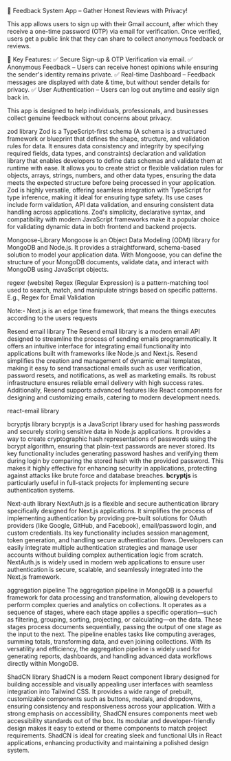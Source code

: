 🚀 Feedback System App – Gather Honest Reviews with Privacy!

This app allows users to sign up with their Gmail account, after which they receive a one-time password (OTP) via email for verification. Once verified, users get a public link that they can share to collect anonymous feedback or reviews.

🔹 Key Features:
✅ Secure Sign-up & OTP Verification via email.
✅ Anonymous Feedback – Users can receive honest opinions while ensuring the sender's identity remains private.
✅ Real-time Dashboard – Feedback messages are displayed with date & time, but without sender details for privacy.
✅ User Authentication – Users can log out anytime and easily sign back in.

This app is designed to help individuals, professionals, and businesses collect genuine feedback without concerns about privacy.


zod library
    Zod is a TypeScript-first schema (A schema is a structured framework or blueprint that defines the shape, structure, and validation rules for data. It ensures data consistency and integrity by specifying required fields, data types, and constraints) declaration and validation library that enables developers to define data schemas and validate them at runtime with ease. It allows you to create strict or flexible validation rules for objects, arrays, strings, numbers, and other data types, ensuring the data meets the expected structure before being processed in your application. Zod is highly versatile, offering seamless integration with TypeScript for type inference, making it ideal for ensuring type safety. Its use cases include form validation, API data validation, and ensuring consistent data handling across applications. Zod's simplicity, declarative syntax, and compatibility with modern JavaScript frameworks make it a popular choice for validating dynamic data in both frontend and backend projects.

Mongoose-Library
    Mongoose is an Object Data Modeling (ODM) library for MongoDB and Node.js. It provides a straightforward, schema-based solution to model your application data. With Mongoose, you can define the structure of your MongoDB documents, validate data, and interact with MongoDB using JavaScript objects.

regexr (website)
    Regex (Regular Expression) is a pattern-matching tool used to search, match, and manipulate strings based on specific patterns.
    E.g., Regex for Email Validation

Note:- Next.js is an edge time framework, that means the things executes according to the users requests

Resend email library
    The Resend email library is a modern email API designed to streamline the process of sending emails programmatically. It offers an intuitive interface for integrating email functionality into applications built with frameworks like Node.js and Next.js. Resend simplifies the creation and management of dynamic email templates, making it easy to send transactional emails such as user verification, password resets, and notifications, as well as marketing emails. Its robust infrastructure ensures reliable email delivery with high success rates. Additionally, Resend supports advanced features like React components for designing and customizing emails, catering to modern development needs.

react-email library

bcryptjs library
    bcryptjs is a JavaScript library used for hashing passwords and securely storing sensitive data in Node.js applications. It provides a way to create cryptographic hash representations of passwords using the bcrypt algorithm, ensuring that plain-text passwords are never stored. Its key functionality includes generating password hashes and verifying them during login by comparing the stored hash with the provided password. This makes it highly effective for enhancing security in applications, protecting against attacks like brute force and database breaches. **bcryptjs** is particularly useful in full-stack projects for implementing secure authentication systems.

Next-auth library
    NextAuth.js is a flexible and secure authentication library specifically designed for Next.js applications. It simplifies the process of implementing authentication by providing pre-built solutions for OAuth providers (like Google, GitHub, and Facebook), email/password login, and custom credentials. Its key functionality includes session management, token generation, and handling secure authentication flows. Developers can easily integrate multiple authentication strategies and manage user accounts without building complex authentication logic from scratch. NextAuth.js is widely used in modern web applications to ensure user authentication is secure, scalable, and seamlessly integrated into the Next.js framework.

aggregation pipeline
    The aggregation pipeline in MongoDB is a powerful framework for data processing and transformation, allowing developers to perform complex queries and analytics on collections. It operates as a sequence of stages, where each stage applies a specific operation—such as filtering, grouping, sorting, projecting, or calculating—on the data. These stages process documents sequentially, passing the output of one stage as the input to the next. The pipeline enables tasks like computing averages, summing totals, transforming data, and even joining collections. With its versatility and efficiency, the aggregation pipeline is widely used for generating reports, dashboards, and handling advanced data workflows directly within MongoDB.

ShadCN library
    ShadCN is a modern React component library designed for building accessible and visually appealing user interfaces with seamless integration into Tailwind CSS. It provides a wide range of prebuilt, customizable components such as buttons, modals, and dropdowns, ensuring consistency and responsiveness across your application. With a strong emphasis on accessibility, ShadCN ensures components meet web accessibility standards out of the box. Its modular and developer-friendly design makes it easy to extend or theme components to match project requirements. ShadCN is ideal for creating sleek and functional UIs in React applications, enhancing productivity and maintaining a polished design system.